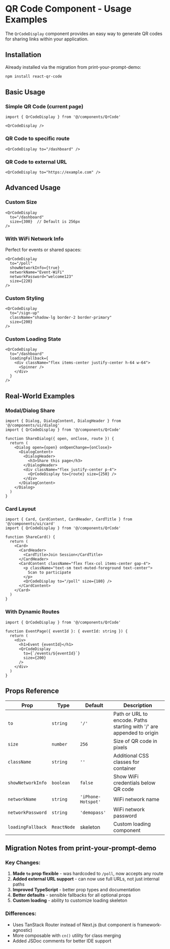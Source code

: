 # QR Code Component - Usage Examples

The `QrCodeDisplay` component provides an easy way to generate QR codes for sharing links within your application.

## Installation

Already installed via the migration from print-your-prompt-demo:
```bash
npm install react-qr-code
```

## Basic Usage

### Simple QR Code (current page)
```tsx
import { QrCodeDisplay } from '@/components/QrCode'

<QrCodeDisplay />
```

### QR Code to specific route
```tsx
<QrCodeDisplay to="/dashboard" />
```

### QR Code to external URL
```tsx
<QrCodeDisplay to="https://example.com" />
```

## Advanced Usage

### Custom Size
```tsx
<QrCodeDisplay 
  to="/dashboard" 
  size={300}  // Default is 256px
/>
```

### With WiFi Network Info
Perfect for events or shared spaces:
```tsx
<QrCodeDisplay 
  to="/poll" 
  showNetworkInfo={true}
  networkName="Event-WiFi"
  networkPassword="welcome123"
  size={220}
/>
```

### Custom Styling
```tsx
<QrCodeDisplay 
  to="/sign-up" 
  className="shadow-lg border-2 border-primary"
  size={200}
/>
```

### Custom Loading State
```tsx
<QrCodeDisplay 
  to="/dashboard"
  loadingFallback={
    <div className="flex items-center justify-center h-64 w-64">
      <Spinner />
    </div>
  }
/>
```

## Real-World Examples

### Modal/Dialog Share
```tsx
import { Dialog, DialogContent, DialogHeader } from '@/components/ui/dialog'
import { QrCodeDisplay } from '@/components/QrCode'

function ShareDialog({ open, onClose, route }) {
  return (
    <Dialog open={open} onOpenChange={onClose}>
      <DialogContent>
        <DialogHeader>
          <h3>Share this page</h3>
        </DialogHeader>
        <div className="flex justify-center p-4">
          <QrCodeDisplay to={route} size={250} />
        </div>
      </DialogContent>
    </Dialog>
  )
}
```

### Card Layout
```tsx
import { Card, CardContent, CardHeader, CardTitle } from '@/components/ui/card'
import { QrCodeDisplay } from '@/components/QrCode'

function ShareCard() {
  return (
    <Card>
      <CardHeader>
        <CardTitle>Join Session</CardTitle>
      </CardHeader>
      <CardContent className="flex flex-col items-center gap-4">
        <p className="text-sm text-muted-foreground text-center">
          Scan to participate
        </p>
        <QrCodeDisplay to="/poll" size={180} />
      </CardContent>
    </Card>
  )
}
```

### With Dynamic Routes
```tsx
import { QrCodeDisplay } from '@/components/QrCode'

function EventPage({ eventId }: { eventId: string }) {
  return (
    <div>
      <h1>Event {eventId}</h1>
      <QrCodeDisplay 
        to={`/events/${eventId}`} 
        size={200}
      />
    </div>
  )
}
```

## Props Reference

| Prop | Type | Default | Description |
|------|------|---------|-------------|
| `to` | `string` | `'/'` | Path or URL to encode. Paths starting with '/' are appended to origin |
| `size` | `number` | `256` | Size of QR code in pixels |
| `className` | `string` | `''` | Additional CSS classes for container |
| `showNetworkInfo` | `boolean` | `false` | Show WiFi credentials below QR code |
| `networkName` | `string` | `'iPhone-Hotspot'` | WiFi network name |
| `networkPassword` | `string` | `'demopass'` | WiFi network password |
| `loadingFallback` | `ReactNode` | skeleton | Custom loading component |

## Migration Notes from print-your-prompt-demo

### Key Changes:
1. **Made `to` prop flexible** - was hardcoded to `/poll`, now accepts any route
2. **Added external URL support** - can now use full URLs, not just internal paths
3. **Improved TypeScript** - better prop types and documentation
4. **Better defaults** - sensible fallbacks for all optional props
5. **Custom loading** - ability to customize loading skeleton

### Differences:
- Uses TanStack Router instead of Next.js (but component is framework-agnostic)
- More composable with `cn()` utility for class merging
- Added JSDoc comments for better IDE support
